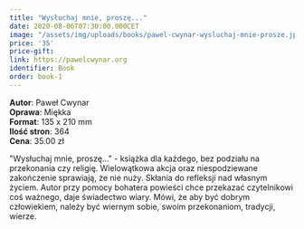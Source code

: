 ```yaml
---
title: "Wysłuchaj mnie, proszę..."
date: 2020-08-06T07:30:00.000CET
image: "/assets/img/uploads/books/pawel-cwynar-wysluchaj-mnie-prosze.jpg"
price: '35' 
price-gift:
link: https://pawelcwynar.org
identifier: Book
order: book-1
---
```

 
**Autor**: Paweł Cwynar   
**Oprawa**: Miękka   
**Format**: 135 x 210 mm  
**Ilość stron**: 364   
**Cena**: 35.00 zł


"Wysłuchaj mnie, proszę..." - książka dla każdego, bez podziału na przekonania czy religię. Wielowątkowa akcja oraz niespodziewane zakończenie sprawiają, że nie nuży. Skłania do refleksji nad własnym życiem. Autor przy pomocy bohatera powieści chce przekazać czytelnikowi coś ważnego, daje świadectwo wiary. Mówi, że aby być dobrym człowiekiem, należy być wiernym sobie, swoim przekonaniom, tradycji, wierze. 
